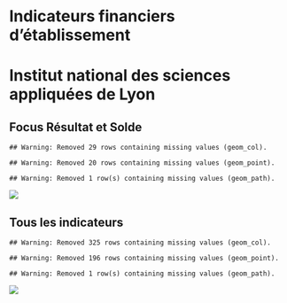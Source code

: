 Indicateurs financiers d’établissement
================

# Institut national des sciences appliquées de Lyon

## Focus Résultat et Solde

    ## Warning: Removed 29 rows containing missing values (geom_col).

    ## Warning: Removed 20 rows containing missing values (geom_point).

    ## Warning: Removed 1 row(s) containing missing values (geom_path).

![](institut_national_des_sciences_appliquées_de_lyon_files/figure-gfm/etab.focus-1.png)<!-- -->

## Tous les indicateurs

    ## Warning: Removed 325 rows containing missing values (geom_col).

    ## Warning: Removed 196 rows containing missing values (geom_point).

    ## Warning: Removed 1 row(s) containing missing values (geom_path).

![](institut_national_des_sciences_appliquées_de_lyon_files/figure-gfm/etab-1.png)<!-- -->
